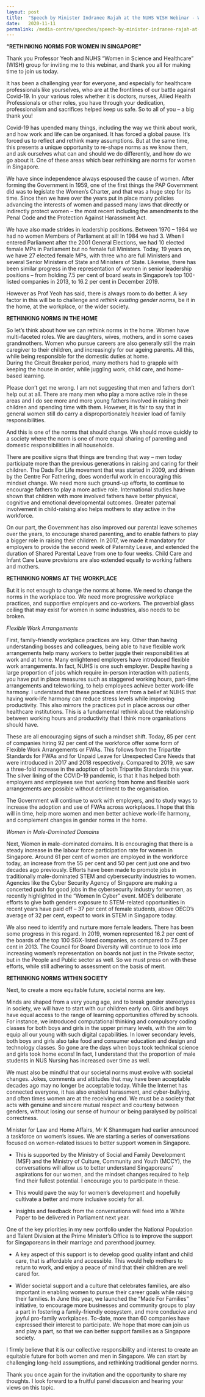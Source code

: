 ```yaml
---
layout: post
title:  "Speech by Minister Indranee Rajah at the NUHS WISH Webinar - Women in the Workplace: Creating a More Equitable Future on 11 Nov 2020"
date:   2020-11-11
permalink: /media-centre/speeches/speech-by-minister-indranee-rajah-at-the-nuhs-wish-webinar-women-in-the-workplace-creating-a-more-equitable-future-on-11-nov-2020/
---
```


**“RETHINKING NORMS FOR WOMEN IN SINGAPORE”**

Thank you Professor Yeoh and NUHS “Women in Science and Healthcare” (WISH) group for inviting me to this webinar, and thank you all for making time to join us today. 

It has been a challenging year for everyone, and especially for healthcare professionals like yourselves, who are at the frontlines of our battle against Covid-19. In your various roles whether it is doctors, nurses, Allied Health Professionals or other roles, you have through your dedication, professionalism and sacrifices helped keep us safe. So to all of you – a big thank you!

Covid-19 has upended many things, including the way we think about work, and how work and life can be organised. It has forced a global pause. It’s forced us to reflect and rethink many assumptions. But at the same time, this presents a unique opportunity to re-shape norms as we know them, and ask ourselves what can and should we do differently, and how do we go about it. One of these areas which bear rethinking are norms for women in Singapore.

We have since independence always espoused the cause of women. After forming the Government in 1959, one of the first things the PAP Government did was to legislate the Women’s Charter, and that was a huge step for its time. Since then we have over the years put in place many policies advancing the interests of women and passed many laws that directly or indirectly protect women – the most recent including the amendments to the Penal Code and the Protection Against Harassment Act. 

We have also made strides in leadership positions. Between 1970 – 1984 we had no women Members of Parliament at all! In 1984 we had 3. When I entered Parliament after the 2001 General Elections, we had 10 elected female MPs in Parliament but no female full Ministers. Today, 19 years on, we have 27 elected female MPs, with three who are full Ministers and several Senior Ministers of State and Ministers of State. Likewise, there has been similar progress in the representation of women in senior leadership positions – from holding 7.5 per cent of board seats in Singapore’s top 100-listed companies in 2013, to 16.2 per cent in December 2019.  

However as Prof Yeoh has said, there is always room to do better. A key factor in this will be to challenge and *rethink existing gender norms*, be it in the home, at the workplace, or the wider society.

**RETHINKING NORMS IN THE HOME**

So let’s think about how we can rethink norms in the home. Women have multi-faceted roles. We are daughters, wives, mothers, and in some cases grandmothers. Women who pursue careers are also generally still the main caregiver to their children, and increasingly for our ageing parents. All this, while being responsible for the domestic duties at home.  
During the Circuit Breaker period, many mothers had to grapple with keeping the house in order, while juggling work, child care, and home-based learning. 

Please don’t get me wrong. I am not suggesting that men and fathers don’t help out at all. There are many men who play a more active role in these areas and I do see more and more young fathers involved in raising their children and spending time with them. However, it is fair to say that in general women still do carry a disproportionately heavier load of family responsibilities. 

And this is one of the norms that should change. We should move quickly to a society where the norm is one of more equal sharing of parenting and domestic responsibilities in all households. 

There are positive signs that things are trending that way – men today participate more than the previous generations in raising and caring for their children. The Dads For Life movement that was started in 2009, and driven by the Centre For Fathering, does wonderful work in encouraging this mindset change. We need more such ground-up efforts, to continue to encourage fathers to play a more active role. International studies have shown that children with more involved fathers have better physical, cognitive and emotional developmental outcomes. Greater paternal involvement in child-raising also helps mothers to stay active in the workforce. 

On our part, the Government has also improved our parental leave schemes over the years, to encourage shared parenting, and to enable fathers to play a bigger role in raising their children. In 2017, we made it mandatory for employers to provide the second week of Paternity Leave, and extended the duration of Shared Parental Leave from one to four weeks. Child Care and Infant Care Leave provisions are also extended equally to working fathers and mothers. 

**RETHINKING NORMS AT THE WORKPLACE**

But it is not enough to change the norms at home. We need to change the norms in the workplace too. We need more progressive workplace practices, and supportive employers and co-workers. The proverbial glass ceiling that may exist for women in some industries, also needs to be broken.

*Flexible Work Arrangements*

First, family-friendly workplace practices are key. Other than having understanding bosses and colleagues, being able to have flexible work arrangements help many workers to better juggle their responsibilities at work and at home. Many enlightened employers have introduced flexible work arrangements. In fact, NUHS is one such employer. Despite having a large proportion of jobs which require in-person interaction with patients, you have put in place measures such as staggered working hours, part-time arrangements and teleworking, to help employees achieve better work-life harmony. I understand that these practices stem from a belief at NUHS that having work-life harmony can reduce stress levels while improving productivity. This also mirrors the practices put in place across our other healthcare institutions. This is a fundamental rethink about the relationship between working hours and productivity that I think more organisations should have. 
 
These are all encouraging signs of such a mindset shift. Today, 85 per cent of companies hiring 92 per cent of the workforce offer some form of Flexible Work Arrangements or FWAs. This follows from the Tripartite Standards for FWAs and for Unpaid Leave for Unexpected Care Needs that were introduced in 2017 and 2018 respectively. Compared to 2019, we saw a three-fold increase in the adoption of both Tripartite Standards this year. The silver lining of the COVID-19 pandemic, is that it has helped both employers and employees see that working from home and flexible work arrangements are possible without detriment to the organisation. 

The Government will continue to work with employers, and to study ways to increase the adoption and use of FWAs across workplaces. I hope that this will in time, help more women and men better achieve work-life harmony, and complement changes in gender norms in the home. 

*Women in Male-Dominated Domains*

Next, Women in male-dominated domains. It is encouraging that there is a steady increase in the labour force participation rate for women in Singapore. Around 61 per cent of women are employed in the workforce today, an increase from the 55 per cent and 50 per cent just one and two decades ago previously. Efforts have been made to promote jobs in traditionally male-dominated STEM and cybersecurity industries to women. Agencies like the Cyber Security Agency of Singapore are making a concerted push for good jobs in the cybersecurity industry for women, as recently highlighted in the “Women In Cyber” event. MOE’s deliberate efforts to give both genders exposure to STEM-related opportunities in recent years have paid off – 37 per cent of female students, above OECD’s average of 32 per cent, expect to work in STEM in Singapore today. 

We also need to identify and nurture more female leaders. There has been some progress in this regard. In 2019, women represented 16.2 per cent of the boards of the top 100 SGX-listed companies, as compared to 7.5 per cent in 2013. The Council for Board Diversity will continue to look into increasing women’s representation on boards not just in the Private sector, but in the People and Public sector as well. So we must press on with these efforts, while still adhering to assessment on the basis of merit. 

**RETHINKING NORMS WITHIN SOCIETY**

Next, to create a more equitable future, societal norms are key.  

Minds are shaped from a very young age, and to break gender stereotypes in society, we will have to start with our children early on. Girls and boys have equal access to the range of learning opportunities offered by schools. For instance, we introduced computational thinking and compulsory coding classes for both boys and girls in the upper primary levels, with the aim to equip all our young with such digital capabilities. In lower secondary levels, both boys and girls also take food and consumer education and design and technology classes. So gone are the days when boys took technical science and girls took home econs!  In fact, I understand that the proportion of male students in NUS Nursing has increased over time as well.

We must also be mindful that our societal norms must evolve with societal changes.  Jokes, comments and attitudes that may have been acceptable decades ago may no longer be acceptable today. While the Internet has connected everyone, it has also enabled harassment, and cyber-bullying, and often times women are at the receiving end.  We must be a society that acts with genuine and sincere mutual respect and courtesy between genders, without  losing our sense of humour or being paralysed by political correctness. 

Minister for Law and Home Affairs, Mr K Shanmugam had earlier announced a taskforce on women’s issues. We are starting a series of conversations focused on women-related issues to better support women in Singapore. 

* This is supported by the Ministry of Social and Family Development (MSF) and the Ministry of Culture, Community and Youth (MCCY), the conversations will allow us to better understand Singaporeans’ aspirations for our women, and the mindset changes required to help find their fullest potential. I encourage you to participate in these.  

* This would pave the way for women’s development and hopefully cultivate a better and more inclusive society for all.  

* Insights and feedback from the conversations will feed into a White Paper to be delivered in Parliament next year.  

One of the key priorities in my new portfolio under the National Population and Talent Division at the Prime Minister’s Office is to improve the support for  Singaporeans in their marriage and parenthood journey. 

* A key aspect of this support is to develop good quality infant and child care, that is affordable and accessible. This would help mothers to return to work, and enjoy a peace of mind that their children are well cared for.   

* Wider societal support and a culture that celebrates families, are also important in enabling women to pursue their career goals while raising their families. In June this year, we launched the “Made For Families” initiative, to encourage more businesses and community groups to play a part in fostering a family-friendly ecosystem, and more conducive and joyful pro-family workplaces. To-date, more than 60 companies have expressed their interest to participate. We hope that more can join us and play a part, so that we can better support families as a Singapore society. 

I firmly believe that it is our collective responsibility and interest to create an equitable future for both women and men in Singapore. We can start by challenging long-held assumptions, and rethinking traditional gender norms. 

Thank you once again for the invitation and the opportunity to share my thoughts. I look forward to a fruitful panel discussion and hearing your views on this topic.
